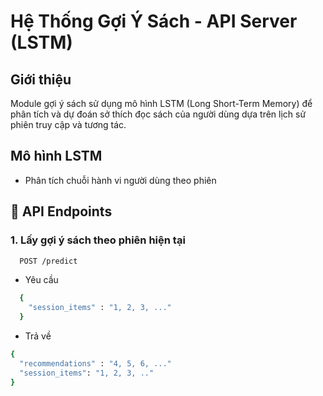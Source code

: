 # Hệ Thống Gợi Ý Sách - API Server (LSTM)

## Giới thiệu
Module gợi ý sách sử dụng mô hình LSTM (Long Short-Term Memory) để phân tích và dự đoán sở thích đọc sách của người dùng dựa trên lịch sử phiên truy cập và tương tác.

## Mô hình LSTM
- Phân tích chuỗi hành vi người dùng theo phiên
## 📡 API Endpoints

### 1. Lấy gợi ý sách theo phiên hiện tại
```bash
  POST /predict
```
- Yêu cầu
```bash
  {
    "session_items" : "1, 2, 3, ..."
  }
```
- Trả về
```bash
{
  "recommendations" : "4, 5, 6, ..."
  "session_items": "1, 2, 3, .."
}
```
